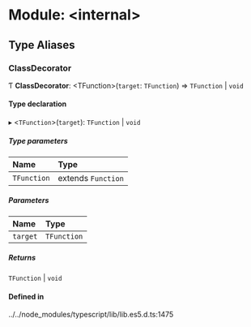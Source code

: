 # Module: <internal\>

## Type Aliases

### ClassDecorator

Ƭ **ClassDecorator**: <TFunction\>(`target`: `TFunction`) => `TFunction` \| `void`

#### Type declaration

▸ <`TFunction`\>(`target`): `TFunction` \| `void`

##### Type parameters

| Name | Type |
| :------ | :------ |
| `TFunction` | extends `Function` |

##### Parameters

| Name | Type |
| :------ | :------ |
| `target` | `TFunction` |

##### Returns

`TFunction` \| `void`

#### Defined in

../../node_modules/typescript/lib/lib.es5.d.ts:1475
